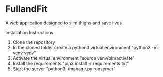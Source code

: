 # FullandFit

A web application designed to slim thighs and save lives

Installation Instructions
1. Clone the repository
2. In the cloned folder create a python3 virtual environment
   "python3 -m venv venv"
3. Activate the virtual environment
   "source venv/bin/activate"
4. Install the requirements
   "pip3 install -r requirements.txt"
5. Start the server
   "python3 ./manage.py runserver"
